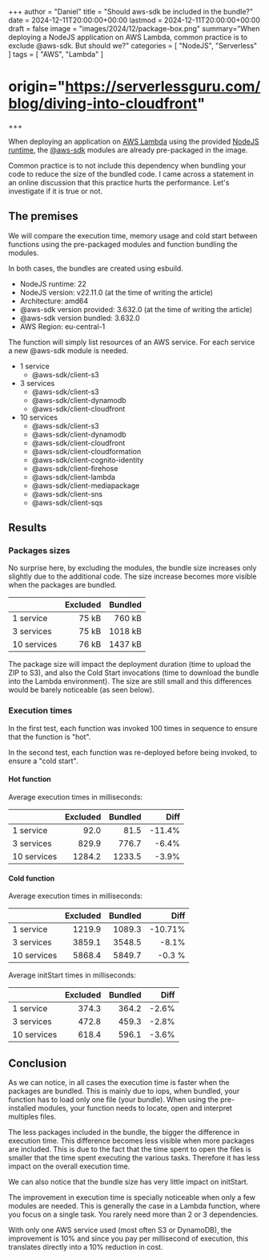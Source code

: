 +++
author = "Daniel"
title = "Should aws-sdk be included in the bundle?"
date = 2024-12-11T20:00:00+00:00
lastmod = 2024-12-11T20:00:00+00:00
draft = false
image = "images/2024/12/package-box.png"
summary="When deploying a NodeJS application on AWS Lambda, common practice is to exclude @aws-sdk. But should we?"
categories = [
  "NodeJS",
  "Serverless"
]
tags = [
  "AWS",
  "Lambda"
]

# origin="https://serverlessguru.com/blog/diving-into-cloudfront"
+++

When deploying an application on [AWS Lambda](https://aws.amazon.com/lambda/) using the provided [NodeJS](https://nodejs.org/) [runtime](https://docs.aws.amazon.com/lambda/latest/dg/lambda-runtimes.html), the [@aws-sdk](https://aws.amazon.com/sdk-for-javascript/) modules are already pre-packaged in the image.

Common practice is to not include this dependency when bundling your code to reduce the size of the bundled code. I came across a statement in an online discussion that this practice hurts the performance. Let's investigate if it is true or not.

## The premises

We will compare the execution time, memory usage and cold start between functions using the pre-packaged modules and function bundling the modules.

In both cases, the bundles are created using esbuild.

- NodeJS runtime: 22
- NodeJS version: v22.11.0 (at the time of writing the article)
- Architecture: amd64
- @aws-sdk version provided: 3.632.0 (at the time of writing the article)
- @aws-sdk version bundled: 3.632.0
- AWS Region: eu-central-1

The function will simply list resources of an AWS service. For each service a new @aws-sdk module is needed.

- 1 service
  - @aws-sdk/client-s3
- 3 services
  - @aws-sdk/client-s3
  - @aws-sdk/client-dynamodb
  - @aws-sdk/client-cloudfront
- 10 services
  - @aws-sdk/client-s3
  - @aws-sdk/client-dynamodb
  - @aws-sdk/client-cloudfront
  - @aws-sdk/client-cloudformation
  - @aws-sdk/client-cognito-identity
  - @aws-sdk/client-firehose
  - @aws-sdk/client-lambda
  - @aws-sdk/client-mediapackage
  - @aws-sdk/client-sns
  - @aws-sdk/client-sqs

## Results

### Packages sizes
No surprise here, by excluding the modules, the bundle size increases only slightly due to the additional code. The size increase becomes more visible when the packages are bundled.

| | Excluded | Bundled |
|--|--:|--:|
| 1 service | 75 kB | 760 kB |
| 3 services | 75 kB | 1018 kB |
| 10 services | 76 kB | 1437 kB |

The package size will impact the deployment duration (time to upload the ZIP to S3), and also the Cold Start invocations (time to download the bundle into the Lambda environment). The size are still small and this differences would be barely noticeable (as seen below).

### Execution times
In the first test, each function was invoked 100 times in sequence to ensure that the function is "hot".

In the second test, each function was re-deployed before being invoked, to ensure a "cold start".

#### Hot function

Average execution times in milliseconds:

| | Excluded | Bundled | Diff |
|--|--:|--:|--:|
| 1 service | 92.0 | 81.5 | -11.4% |
| 3 services | 829.9 | 776.7 | -6.4% |
| 10 services | 1284.2 | 1233.5 | -3.9% |

#### Cold function

Average execution times in milliseconds:

| | Excluded | Bundled | Diff |
|--|--:|--:|--:|
| 1 service | 1219.9 | 1089.3 | -10.71% |
| 3 services | 3859.1 | 3548.5 | -8.1% |
| 10 services | 5868.4 | 5849.7 | -0.3 % |

Average initStart times in milliseconds:

| | Excluded | Bundled | Diff |
|--|--:|--:|--:|
| 1 service | 374.3 | 364.2 | -2.6% |
| 3 services | 472.8 | 459.3 | -2.8% |
| 10 services | 618.4 | 596.1 | -3.6% |

## Conclusion

As we can notice, in all cases the execution time is faster when the packages are bundled. This is mainly due to iops, when bundled, your function has to load only one file (your bundle). When using the pre-installed modules, your function needs to locate, open and interpret multiples files.

The less packages included in the bundle, the bigger the difference in execution time. This difference becomes less visible when more packages are included. This is due to the fact that the time spent to open the files is smaller that the time spent executing the various tasks. Therefore it has less impact on the overall execution time.

We can also notice that the bundle size has very little impact on initStart.

The improvement in execution time is specially noticeable when only a few modules are needed. This is generally the case in a Lambda function, where you focus on a single task. You rarely need more than 2 or 3 dependencies.

With only one AWS service used (most often S3 or DynamoDB), the improvement is 10% and since you pay per millisecond of execution, this translates directly into a 10% reduction in cost.